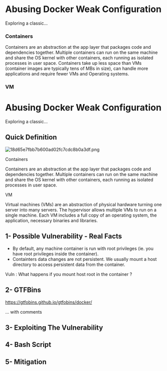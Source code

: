 
# Abusing Docker Weak Configuration

Exploring a classic...

### Containers

Containers are an abstraction at the app layer that packages code and dependencies together. Multiple containers can run on the same machine and share the OS kernel with other containers, each running as isolated processes in user space. Containers take up less space than VMs (container images are typically tens of MBs in size), can handle more applications and require fewer VMs and Operating systems. 

### VM



# Abusing Docker Weak Configuration

Exploring a classic...


## Quick Definition

![18d65e7fbb7b600ad02fc7cdc8b0a3df.png](:/0b1177fc74ae45aba34d495bb059a129)

Containers

Containers are an abstraction at the app layer that packages code and dependencies together. Multiple containers can run on the same machine and share the OS kernel with other containers, each running as isolated processes in user space. 

VM

Virtual machines (VMs) are an abstraction of physical hardware turning one server into many servers. The hypervisor allows multiple VMs to run on a single machine. Each VM includes a full copy of an operating system, the application, necessary binaries and libraries.

## 1- Possible Vulnerability - Real Facts

- By default, any machine container is run with root privileges (ie. you have root privileges inside the container).
- Containters data changes are not persistent. We usually mount a host directory to access persistent data from the container.

Vuln : What happens if you mount host root in the container ?

## 2- GTFBins

https://gtfobins.github.io/gtfobins/docker/

... with comments

## 3- Exploiting The Vulnerability


## 4- Bash Script


## 5- Mitigation
